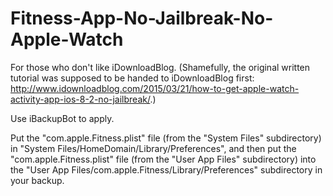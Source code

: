 # Fitness-App-No-Jailbreak-No-Apple-Watch
For those who don't like iDownloadBlog. (Shamefully, the original written tutorial was supposed to be handed to iDownloadBlog first: http://www.idownloadblog.com/2015/03/21/how-to-get-apple-watch-activity-app-ios-8-2-no-jailbreak/.)

Use iBackupBot to apply.

Put the "com.apple.Fitness.plist" file (from the "System Files" subdirectory) in "System Files/HomeDomain/Library/Preferences", and then put the "com.apple.Fitness.plist" file (from the "User App Files" subdirectory) into the "User App Files/com.apple.Fitness/Library/Preferences" subdirectory in your backup.
